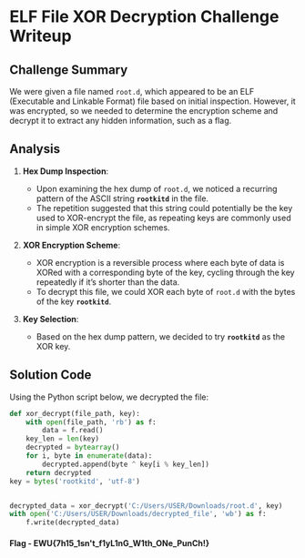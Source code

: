 # ELF File XOR Decryption Challenge Writeup

## Challenge Summary

We were given a file named `root.d`, which appeared to be an ELF (Executable and Linkable Format) file based on initial inspection. However, it was encrypted, so we needed to determine the encryption scheme and decrypt it to extract any hidden information, such as a flag.

## Analysis

1. **Hex Dump Inspection**:
   - Upon examining the hex dump of `root.d`, we noticed a recurring pattern of the ASCII string **`rootkitd`** in the file.
   - The repetition suggested that this string could potentially be the key used to XOR-encrypt the file, as repeating keys are commonly used in simple XOR encryption schemes.

2. **XOR Encryption Scheme**:
   - XOR encryption is a reversible process where each byte of data is XORed with a corresponding byte of the key, cycling through the key repeatedly if it’s shorter than the data.
   - To decrypt this file, we could XOR each byte of `root.d` with the bytes of the key **`rootkitd`**.

3. **Key Selection**:
   - Based on the hex dump pattern, we decided to try **`rootkitd`** as the XOR key.

## Solution Code

Using the Python script below, we decrypted the file:

```python
def xor_decrypt(file_path, key):
    with open(file_path, 'rb') as f:
        data = f.read()
    key_len = len(key)
    decrypted = bytearray()
    for i, byte in enumerate(data):
        decrypted.append(byte ^ key[i % key_len])
    return decrypted
key = bytes('rootkitd', 'utf-8')


decrypted_data = xor_decrypt('C:/Users/USER/Downloads/root.d', key)
with open('C:/Users/USER/Downloads/decrypted_file', 'wb') as f:
    f.write(decrypted_data)

```

#### Flag - EWU{7h15_1sn't_f1yL1nG_W1th_ONe_PunCh!}